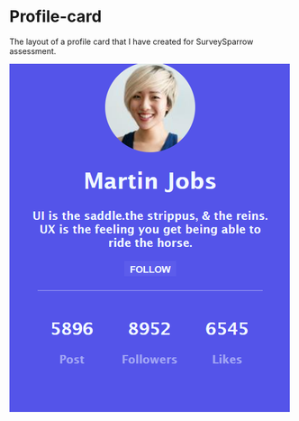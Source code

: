 # Profile-card
The layout of a profile card that I have created for SurveySparrow assessment.

![Git profile card](/gitprofilecard.png)
